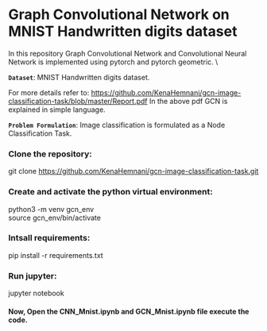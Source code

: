 # Graph Convolutional Network on MNIST Handwritten digits dataset

In this repository Graph Convolutional Network and Convolutional Neural Network is 
implemented using pytorch and pytorch geometric. \

**`Dataset`**: MNIST Handwritten digits dataset.

For more details refer to: 
https://github.com/KenaHemnani/gcn-image-classification-task/blob/master/Report.pdf
In the above pdf GCN is explained in simple language.

**`Problem Formulation`**:
Image classification is formulated as a Node Classification Task.

### Clone the repository: 
git clone https://github.com/KenaHemnani/gcn-image-classification-task.git

### Create and activate the python virtual environment: 
python3 -m venv gcn_env \
source gcn_env/bin/activate

### Intsall requirements: 
pip install -r requirements.txt 

### Run jupyter: 
jupyter notebook


#### Now, Open the CNN_Mnist.ipynb and GCN_Mnist.ipynb file execute the code.
